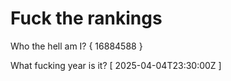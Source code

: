 # Fuck the rankings

Who the hell am I?
{ 16884588 }

What fucking year is it?
[ 2025-04-04T23:30:00Z ]
